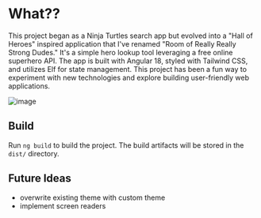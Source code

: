 # What??

This project began as a Ninja Turtles search app but evolved into a "Hall of Heroes" inspired application that I've renamed "Room of Really Really Strong Dudes." It's a simple hero lookup tool leveraging a free online superhero API. The app is built with Angular 18, styled with Tailwind CSS, and utilizes Elf for state management. This project has been a fun way to experiment with new technologies and explore building user-friendly web applications.

![image](https://github.com/user-attachments/assets/240b7bd2-6be7-4d9e-a6ba-d070dd00b4e3)

## Build

Run `ng build` to build the project. The build artifacts will be stored in the `dist/` directory.

## Future Ideas

- overwrite existing theme with custom theme
- implement screen readers
